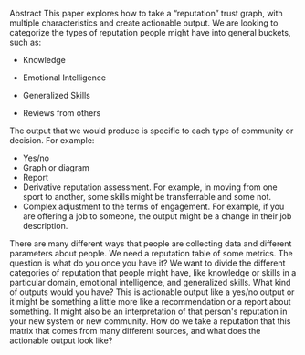 Abstract
This paper explores how to take a “reputation” trust graph, with multiple characteristics and create actionable output. 
We are looking to categorize the types of reputation people might have into general buckets, such as:

* Knowledge

* Emotional Intelligence 

* Generalized Skills

* Reviews from others

The output that we would produce is specific to each type of community or decision. 
For example:
* Yes/no 
* Graph or diagram 
* Report
* Derivative reputation assessment. For example, in moving from one sport to another, some skills might be transferrable and some not. 
* Complex adjustment to the terms of engagement. For example, if you are offering a job to someone, the output might be a change in their job description. 

There are many different ways that people are collecting data and different parameters about people. We need a reputation table of some metrics. The question is what do you once you have it? We want to divide the different categories of reputation that people might have, like knowledge or skills in a particular domain, emotional intelligence, and generalized skills. What kind of outputs would you have? This is actionable output like a yes/no output or it might be something a little more like a recommendation or a report about something. It might also be an interpretation of that person's reputation in your new system or new community. How do we take a reputation that this matrix that comes from many different sources, and what does the actionable output look like?

